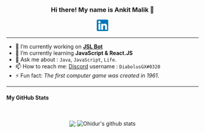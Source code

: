 <h3 align="center"> Hi there! My name is Ankit Malik 👋 </h3>

<p align="center"><a href="https://www.linkedin.com/in/ankitmalik0320/"><img src="/images/linkedin.png" width="30px" height="30px"></a></p>

-----

- 🔭 I’m currently working on [**JSL Bot**](https://github.com/DiabolusGX/JSL)
- 🌱 I’m currently learning **JavaScript & React.JS**
- 💬 Ask me about : `Java`, `JavaScript`, `Life`.
- 📫 How to reach me: [Discord](https://discordapp.com/users/454611998051794954/) username : `DiabolusGX#0320`
- ⚡ Fun fact: *The first computer game was created in 1961.*

-----

<!--- 
- 😄 Pronouns: **He**
- 👯 I’m looking to collaborate on ...
- 🤔 I’m looking for help with ... 
--->

#### My GitHub Stats
<br>


<p align="center">
  <img align="center" src="https://github-readme-stats.vercel.app/api/top-langs/?username=DiabolusGX&theme=radical&hide_langs_below=1&layout=compact" />
  <img align="center" src="https://github-readme-stats.vercel.app/api?username=DiabolusGX&show_icons=true&theme=radical&line_height=21" alt="Ohidur's github stats"/>
</p>
